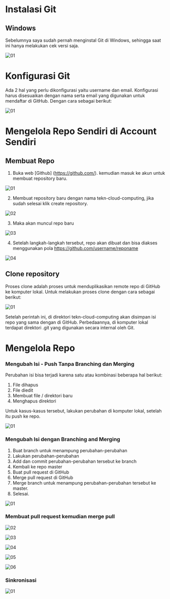 # Instalasi Git

## Windows

Sebelumnya saya sudah pernah menginstal Git di Windows, sehingga saat ini hanya melakukan cek versi saja.

![01](gambar/instalasi.jpg)

# Konfigurasi Git
Ada 2 hal yang perlu dikonfigurasi yaitu username dan email. Konfigurasi harus disesuaikan dengan nama serta email yang digunakan untuk mendaftar di GitHub. Dengan cara sebagai berikut:

![01](gambar/konfig-git.jpg)

# Mengelola Repo Sendiri di Account Sendiri
## Membuat Repo

1. Buka web [Github] (https://github.com/). kemudian masuk ke akun untuk membuat repository baru.

![01](gambar/new-repo.jpg)

2.	Membuat repository baru dengan nama tekn-cloud-computing, jika sudah selesai klik create repository.

![02](gambar/new-repo2.jpg)

3. Maka akan muncul repo baru

![03](gambar/new-repo3.jpg)

4. Setelah langkah-langkah tersebut, repo akan dibuat dan bisa diakses menggunakan pola https://github.com/username/reponame

![04](gambar/new-repo4.jpg)

## Clone repository

Proses clone adalah proses untuk menduplikasikan remote repo di GitHub ke komputer lokal. Untuk melakukan proses clone dengan cara sebagai berikut:

![01](gambar/clone-repo.jpg)

Setelah perintah ini, di direktori tekn-cloud-computing akan disimpan isi repo yang sama dengan di GitHub. Perbedaannya, di komputer lokal terdapat direktori .git yang digunakan secara internal oleh Git.

# Mengelola Repo

### Mengubah Isi - Push Tanpa Branching dan Merging

Perubahan isi bisa terjadi karena satu atau kombinasi beberapa hal berikut:
1.	File dihapus
2.	File diedit
3.	Membuat file / direktori baru
4.	Menghapus direktori

Untuk kasus-kasus tersebut, lakukan perubahan di komputer lokal, setelah itu push ke repo.

![01](gambar/git-kelola-repo.jpg)

### Mengubah Isi dengan Branching and Merging

1.	Buat branch untuk menampung perubahan-perubahan
2.	Lakukan perubahan-perubahan
3.	Add dan commit perubahan-perubahan tersebut ke branch
4.	Kembali ke repo master
5.	Buat pull request di GitHub
6.	Merge pull request di GitHub
7.	Merge branch untuk menampung perubahan-perubahan tersebut ke master.
8.	Selesai.

![01](gambar/git-merge-branch.jpg)

### Membuat pull request kemudian merge pull

![02](gambar/git-merge-branch2.jpg)

![03](gambar/git-merge-branch3.jpg)

![04](gambar/git-merge-branch4.jpg)

![05](gambar/git-merge-branch5.jpg)

![06](gambar/git-merge-branch6.jpg)

### Sinkronisasi

![01](gambar/git-sinkron.jpg)
